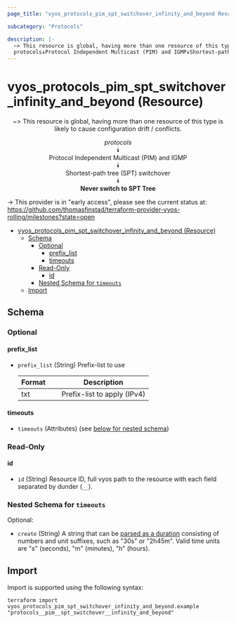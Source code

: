 ```yaml
---
page_title: "vyos_protocols_pim_spt_switchover_infinity_and_beyond Resource - vyos"

subcategory: "Protocols"

description: |-
  ~> This resource is global, having more than one resource of this type is likely to cause configuration drift / conflicts.
  protocols⯯Protocol Independent Multicast (PIM) and IGMP⯯Shortest-path tree (SPT) switchover⯯Never switch to SPT Tree
---
```


# vyos_protocols_pim_spt_switchover_infinity_and_beyond (Resource)
<center>

~> This resource is global, having more than one resource of this type is likely to cause configuration drift / conflicts.

*protocols*  
⯯  
Protocol Independent Multicast (PIM) and IGMP  
⯯  
Shortest-path tree (SPT) switchover  
⯯  
**Never switch to SPT Tree**


</center>

-> This provider is in "early access", please see the current status at: https://github.com/thomasfinstad/terraform-provider-vyos-rolling/milestones?state=open

<!--TOC-->

- [vyos_protocols_pim_spt_switchover_infinity_and_beyond (Resource)](#vyos_protocols_pim_spt_switchover_infinity_and_beyond-resource)
  - [Schema](#schema)
    - [Optional](#optional)
      - [prefix_list](#prefix_list)
      - [timeouts](#timeouts)
    - [Read-Only](#read-only)
      - [id](#id)
    - [Nested Schema for `timeouts`](#nested-schema-for-timeouts)
  - [Import](#import)

<!--TOC-->

<!-- schema generated by tfplugindocs -->
## Schema

### Optional

#### prefix_list
- `prefix_list` (String) Prefix-list to use

    |  Format  &emsp;|  Description                  |
    |----------|-------------------------------|
    |  txt     &emsp;|  Prefix-list to apply (IPv4)  |
#### timeouts
- `timeouts` (Attributes) (see [below for nested schema](#nestedatt--timeouts))

### Read-Only

#### id
- `id` (String) Resource ID, full vyos path to the resource with each field separated by dunder (`__`).

<a id="nestedatt--timeouts"></a>
### Nested Schema for `timeouts`

Optional:

- `create` (String) A string that can be [parsed as a duration](https://pkg.go.dev/time#ParseDuration) consisting of numbers and unit suffixes, such as &#34;30s&#34; or &#34;2h45m&#34;. Valid time units are &#34;s&#34; (seconds), &#34;m&#34; (minutes), &#34;h&#34; (hours).

## Import

Import is supported using the following syntax:

```shell
terraform import vyos_protocols_pim_spt_switchover_infinity_and_beyond.example "protocols__pim__spt_switchover__infinity_and_beyond"
```
